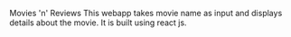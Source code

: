 Movies 'n' Reviews
This webapp takes movie name as input and displays details about the movie. It is built using react js.
